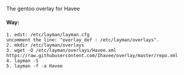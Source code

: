 The gentoo overlay for Havee

#### Way:

    1. edit: /etc/layman/layman.cfg
    uncomment the line: "overlay_def : /etc/layman/overlays".
    2. mkdir /etc/layman/overlays
    3. wget -O /etc/layman/overlays/Havee.xml https://raw.githubusercontent.com/Ihavee/overlay/master/repo.xml
    4. layman -S
    5. layman -f -a Havee
